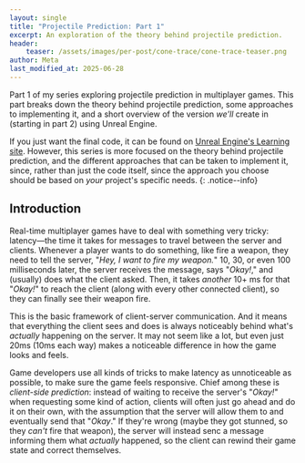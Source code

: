 ```yaml
---
layout: single
title: "Projectile Prediction: Part 1"
excerpt: An exploration of the theory behind projectile prediction.
header:
    teaser: /assets/images/per-post/cone-trace/cone-trace-teaser.png
author: Meta
last_modified_at: 2025-06-28
---
```


Part 1 of my series exploring projectile prediction in multiplayer games. This part breaks down the theory behind projectile prediction, some approaches to implementing it, and a short overview of the version _we'll_ create in (starting in part 2) using Unreal Engine.

If you just want the final code, it can be found on [Unreal Engine's Learning site](...). However, this series is more focused on the theory behind projectile prediction, and the different approaches that can be taken to implement it, since, rather than just the code itself, since the approach you choose should be based on _your_ project's specific needs. 
{: .notice--info}

## Introduction

Real-time multiplayer games have to deal with something very tricky: latency—the time it takes for messages to travel between the server and clients. Whenever a player wants to do something, like fire a weapon, they need to tell the server, "_Hey, I want to fire my weapon._" 10, 30, or even 100 milliseconds later, the server receives the message, says "_Okay!_," and (usually) does what the client asked. Then, it takes _another_ 10+ ms for that "_Okay!_" to reach the client (along with every other connected client), so they can finally see their weapon fire.

This is the basic framework of client-server communication. And it means that everything the client sees and does is always noticeably behind what's _actually_ happening on the server. It may not seem like a lot, but even just 20ms (10ms each way) makes a noticeable difference in how the game looks and feels.

Game developers use all kinds of tricks to make latency as unnoticeable as possible, to make sure the game feels responsive. Chief among these is _client-side prediction_: instead of waiting to receive the server's "_Okay!_" when requesting some kind of action, clients will often just go ahead and do it on their own, with the assumption that the server will allow them to and eventually send that "_Okay_." If they're wrong (maybe they got stunned, so they _can't_ fire that weapon), the server will instead senc a message informing them what _actually_ happened, so the client can rewind their game state and correct themselves.